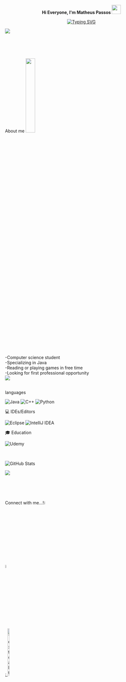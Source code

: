 <p align="center"><b>Hi Everyone, I'm Matheus Passos </b><img src="https://media.giphy.com/media/hvRJCLFzcasrR4ia7z/giphy.gif" width="30"></p>

<p align="center"><a href="https://git.io/typing-svg"><img src="https://readme-typing-svg.demolab.com?font=Fira+Code&weight=600&size=26&pause=1000&center=true&vCenter=true&random=false&width=435&lines=Computer+Science+Student;Brazilian%2C+26+years+old;My+love+is+Java" alt="Typing SVG" /></a></p>
<img src="https://user-images.githubusercontent.com/73097560/115834477-dbab4500-a447-11eb-908a-139a6edaec5c.gif"><br><br>

<br><br><br>About me <img src="https://mir-s3-cdn-cf.behance.net/project_modules/hd/06f21a161921919.63cd7887d0a70.gif" style="width:25%;"><br>
-Computer science student<br>
-Specializing in Java<br>
-Reading or playing games in free time<br>
-Looking for first professional opportunity<br>
<img src="https://user-images.githubusercontent.com/73097560/115834477-dbab4500-a447-11eb-908a-139a6edaec5c.gif"><br><br>


languages

![Java](https://img.shields.io/badge/java-%23ED8B00.svg?style=for-the-badge&logo=openjdk&logoColor=white)
![C++](https://img.shields.io/badge/C%2B%2B-00599C?style=for-the-badge&logo=c%2B%2B&logoColor=white)
![Python](https://img.shields.io/badge/python-3670A0?style=for-the-badge&logo=python&logoColor=ffdd54)


💻 IDEs/Editors

![Eclipse](https://img.shields.io/badge/Eclipse-FE7A16.svg?style=for-the-badge&logo=Eclipse&logoColor=white)
![IntelliJ IDEA](https://img.shields.io/badge/IntelliJIDEA-000000.svg?style=for-the-badge&logo=intellij-idea&logoColor=white)

🎓 Education

![Udemy](https://img.shields.io/badge/Udemy-A435F0?style=for-the-badge&logo=Udemy&logoColor=white)<br><br><br>




![GitHub Stats](https://github-readme-stats.vercel.app/api?username=MatheusP4ssos&theme=transparent&bg_color=000&border_color=30A3DC&show_icons=true&icon_color=30A3DC&title_color=E94D5F&text_color=FFF)


<img src="https://user-images.githubusercontent.com/73097560/115834477-dbab4500-a447-11eb-908a-139a6edaec5c.gif"><br><br>

<br><br><br>Connect with me...!<img src="https://user-images.githubusercontent.com/74038190/216120981-b9507c36-0e04-4469-8e27-c99271b45ba5.png" alt="maõs" style="width:5%;">

<a href="https://www.linkedin.com/in/matheus-holanda-passos-1151a81b0/" style="display: inline-block">
    <img src="https://user-images.githubusercontent.com/74038190/235294012-0a55e343-37ad-4b0f-924f-c8431d9d2483.gif" alt="Texto Alternativo" style="width:5%;">
</a>

   <a href="https://github.com/MatheusP4ssos" style="display: inline-block;">; <img src="https://user-images.githubusercontent.com/74038190/212257468-1e9a91f1-b626-4baa-b15d-5c385dfa7ed2.gif" alt="Texto alternativo" style="width:20%;">
</a>



